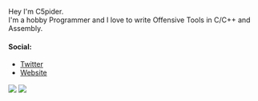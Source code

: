 Hey I'm C5pider. <br>
I'm a hobby Programmer and I love to write Offensive Tools in C/C++ and Assembly.

#### Social:
- [Twitter](https://twitter.com/C5pider)
- [Website](https://5pider.net)

<a>
  <img align="center" src="https://github-readme-stats.vercel.app/api?username=Cracked5pider&show_icons=true&theme=dracula" />
</a>
<a>
  <img align="center" src="https://github-readme-stats.vercel.app/api/top-langs/?username=Cracked5pider&layout=compact&show_icons=true&theme=dracula" />
</a>
